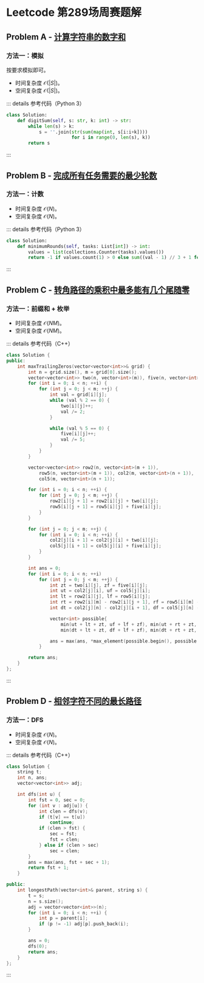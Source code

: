 # Leetcode 第289场周赛题解

## Problem A - [计算字符串的数字和](https://leetcode-cn.com/problems/calculate-digit-sum-of-a-string/)

### 方法一：模拟

按要求模拟即可。

- 时间复杂度 $\mathcal{O}(|S|)$。
- 空间复杂度 $\mathcal{O}(|S|)$。

::: details 参考代码（Python 3）

```python
class Solution:
    def digitSum(self, s: str, k: int) -> str:
        while len(s) > k:
            s = ''.join(str(sum(map(int, s[i:i+k])))
                        for i in range(0, len(s), k))
        return s
```

:::

## Problem B - [完成所有任务需要的最少轮数](https://leetcode-cn.com/problems/minimum-rounds-to-complete-all-tasks/)

### 方法一：计数

- 时间复杂度 $\mathcal{O}(N)$。
- 空间复杂度 $\mathcal{O}(N)$。

::: details 参考代码（Python 3）

```python
class Solution:
    def minimumRounds(self, tasks: List[int]) -> int:
        values = list(collections.Counter(tasks).values())
        return -1 if values.count(1) > 0 else sum((val - 1) // 3 + 1 for val in values)
```

:::


## Problem C - [转角路径的乘积中最多能有几个尾随零](https://leetcode-cn.com/problems/maximum-trailing-zeros-in-a-cornered-path/)

### 方法一：前缀和 + 枚举

- 时间复杂度 $\mathcal{O}(NM)$。
- 空间复杂度 $\mathcal{O}(NM)$。

::: details 参考代码（C++）

```cpp
class Solution {
public:
    int maxTrailingZeros(vector<vector<int>>& grid) {
        int n = grid.size(), m = grid[0].size();
        vector<vector<int>> two(n, vector<int>(m)), five(n, vector<int>(m));
        for (int i = 0; i < n; ++i) {
            for (int j = 0; j < m; ++j) {
                int val = grid[i][j];
                while (val % 2 == 0) {
                    two[i][j]++;
                    val /= 2;
                }

                while (val % 5 == 0) {
                    five[i][j]++;
                    val /= 5;
                }
            }
        }

        vector<vector<int>> row2(n, vector<int>(m + 1)),
            row5(n, vector<int>(m + 1)), col2(m, vector<int>(n + 1)),
            col5(m, vector<int>(n + 1));

        for (int i = 0; i < n; ++i) {
            for (int j = 0; j < m; ++j) {
                row2[i][j + 1] = row2[i][j] + two[i][j];
                row5[i][j + 1] = row5[i][j] + five[i][j];
            }
        }

        for (int j = 0; j < m; ++j) {
            for (int i = 0; i < n; ++i) {
                col2[j][i + 1] = col2[j][i] + two[i][j];
                col5[j][i + 1] = col5[j][i] + five[i][j];
            }
        }

        int ans = 0;
        for (int i = 0; i < n; ++i)
            for (int j = 0; j < m; ++j) {
                int zt = two[i][j], zf = five[i][j];
                int ut = col2[j][i], uf = col5[j][i];
                int lt = row2[i][j], lf = row5[i][j];
                int rt = row2[i][m] - row2[i][j + 1], rf = row5[i][m] - row5[i][j + 1];
                int dt = col2[j][n] - col2[j][i + 1], df = col5[j][n] - col5[j][i + 1];

                vector<int> possible{
                    min(ut + lt + zt, uf + lf + zf), min(ut + rt + zt, uf + rf + zf),
                    min(dt + lt + zt, df + lf + zf), min(dt + rt + zt, df + rf + zf)};

                ans = max(ans, *max_element(possible.begin(), possible.end()));
            }

        return ans;
    }
};
```

:::

## Problem D - [相邻字符不同的最长路径](https://leetcode-cn.com/problems/longest-path-with-different-adjacent-characters/)

### 方法一：DFS

- 时间复杂度 $\mathcal{O}(N)$。
- 空间复杂度 $\mathcal{O}(N)$。

::: details 参考代码（C++）

```cpp
class Solution {
    string t;
    int n, ans;
    vector<vector<int>> adj;

    int dfs(int u) {
        int fst = 0, sec = 0;
        for (int v : adj[u]) {
            int clen = dfs(v);
            if (t[v] == t[u])
                continue;
            if (clen > fst) {
                sec = fst;
                fst = clen;
            } else if (clen > sec)
                sec = clen;
        }
        ans = max(ans, fst + sec + 1);
        return fst + 1;
    }

public:
    int longestPath(vector<int>& parent, string s) {
        t = s;
        n = s.size();
        adj = vector<vector<int>>(n);
        for (int i = 0; i < n; ++i) {
            int p = parent[i];
            if (p != -1) adj[p].push_back(i);
        }

        ans = 0;
        dfs(0);
        return ans;
    }
};
```

:::

<Utterances />
